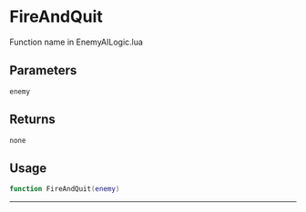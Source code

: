 # FireAndQuit
Function name in EnemyAILogic.lua
## Parameters
`enemy`
## Returns
`none`
## Usage
```lua
function FireAndQuit(enemy)
```
---
